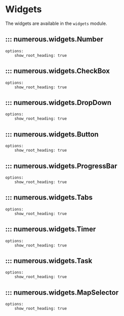# Widgets

The widgets are available in the `widgets` module.

## ::: numerous.widgets.Number
    options:
        show_root_heading: true

## ::: numerous.widgets.CheckBox
    options:
        show_root_heading: true

## ::: numerous.widgets.DropDown
    options:
        show_root_heading: true

## ::: numerous.widgets.Button
    options:
        show_root_heading: true

## ::: numerous.widgets.ProgressBar
    options:
        show_root_heading: true

## ::: numerous.widgets.Tabs
    options:
        show_root_heading: true

## ::: numerous.widgets.Timer
    options:
        show_root_heading: true

## ::: numerous.widgets.Task
    options:
        show_root_heading: true

## ::: numerous.widgets.MapSelector
    options:
        show_root_heading: true


